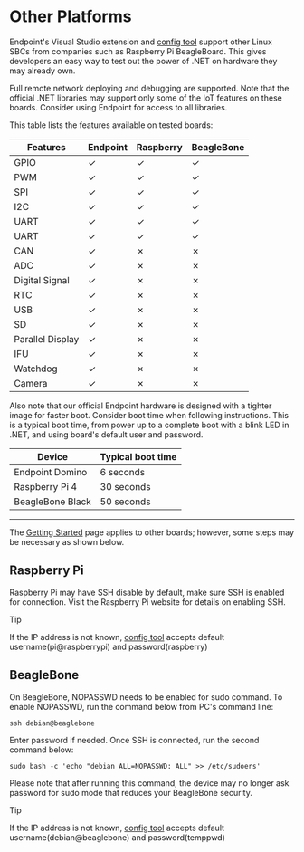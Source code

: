 # Other Platforms

Endpoint's Visual Studio extension and [config tool](~/endpoint/configuration.md) support other Linux SBCs from companies such as Raspberry Pi BeagleBoard. This gives developers an easy way to test out the power of .NET on hardware they may already own.

Full remote network deploying and debugging are supported. Note that the official .NET libraries may support only some of the IoT features on these boards. Consider using Endpoint for access to all libraries.  

This table lists the features available on tested boards:
 
 
Features				| Endpoint	|  Raspberry	| BeagleBone
 --- 					| ---		| ---			| ---
GPIO					|	✓		| ✓				|✓
PWM						|	✓		| ✓				|✓
SPI						|	✓		| ✓				|✓
I2C						|	✓		| ✓				|✓
UART					|	✓		| ✓				|✓
UART					|	✓		| ✓				|✓
CAN						|	✓		| ✗				|✗
ADC						|	✓		| ✗				|✗
Digital Signal			|	✓		| ✗				|✗
RTC						|	✓		| ✗				|✗
USB						|	✓		| ✗				|✗
SD						|	✓		| ✗				|✗
Parallel Display		|	✓		| ✗				|✗
IFU						|	✓		| ✗				|✗
Watchdog				|	✓		| ✗				|✗
Camera					|	✓		| ✗				|✗

 
Also note that our official Endpoint hardware is designed with a tighter image for faster boot. Consider boot time when following instructions. This is a typical boot time, from power up to a complete boot with a blink LED in .NET, and using board's default user and password.

 Device 			| Typical boot time 
 --- 				| ---
 Endpoint Domino 	| 6 seconds
 Raspberry Pi 4 	| 30 seconds
 BeagleBone Black 	| 50 seconds


---
The [Getting Started](~/endpoint/getting-started.md) page applies to other boards; however, some steps may be necessary as shown below.

## Raspberry Pi
 
Raspberry Pi may have SSH disable by default, make sure SSH is enabled for connection. Visit the Raspberry Pi website for details on enabling SSH. 
 
> [!Tip] 
> If the IP address is not known, [config tool](~/endpoint/configuration.md) accepts default username(pi@raspberrypi) and password(raspberry)
 
## BeagleBone

On BeagleBone, NOPASSWD needs to be enabled for sudo command. To enable NOPASSWD, run the command below from PC's command line:
 
```
ssh debian@beaglebone
```
 
Enter password if needed. Once SSH is connected, run the second command below:
 
```
sudo bash -c 'echo "debian ALL=NOPASSWD: ALL" >> /etc/sudoers'
```

Please note that after running this command, the device may no longer ask password for sudo mode that reduces your BeagleBone security. 

> [!Tip] 
> If the IP address is not known, [config tool](~/endpoint/configuration.md) accepts default username(debian@beaglebone) and password(temppwd)


